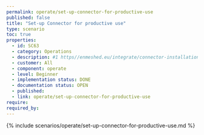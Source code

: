 ```yaml
---
permalink: operate/set-up-connector-for-productive-use
published: false
title: "Set-up Connector for productive use"
type: scenario
toc: true
properties:
  - id: SC63
  - category: Operations
  - description: #1 https//enmeshed.eu/integrate/connector-installation
  - customer: All
  - component: operate
  - level: Beginner
  - implementation status: DONE
  - documentation status: OPEN
  - published:
  - link: operate/set-up-connector-for-productive-use
require:
required_by:
---
```


{% include scenarios/operate/set-up-connector-for-productive-use.md %}
